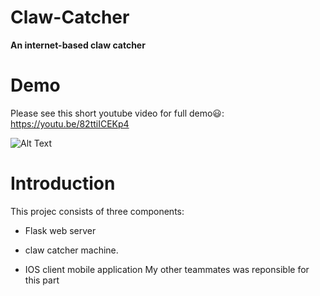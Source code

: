 # Claw-Catcher
**An internet-based claw catcher**

# Demo 
Please see this short youtube video for full demo:smiley:: https://youtu.be/82ttiICEKp4

![Alt Text](https://media.giphy.com/media/jU1sHi98SYNeiQQc6M/giphy.gif)

# Introduction
This projec consists of three components:

* Flask web server

* claw catcher machine.

* IOS client mobile application
My other teammates was reponsible for this part

